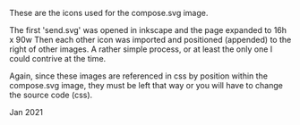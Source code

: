 These are the icons used for the compose.svg image.

The first 'send.svg' was opened in inkscape and the page expanded to 16h x 90w
Then each other icon was imported and positioned (appended) to the right of other images.
A rather simple process, or at least the only one I could contrive at the time.

Again, since these images are referenced in css by position within the compose.svg image,
they must be left that way or you will have to change the source code (css).

Jan 2021